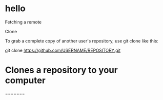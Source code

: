 # hello

Fetching a remote

Clone

To grab a complete copy of another user's repository, use git clone like this:

git clone https://github.com/USERNAME/REPOSITORY.git
# Clones a repository to your computer
=======



